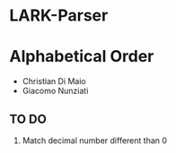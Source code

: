 # LARK-Parser

# Alphabetical Order
- Christian Di Maio
- Giacomo Nunziati



## TO DO
1) Match decimal number different than 0
